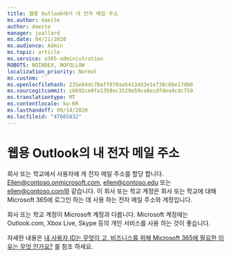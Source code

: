 ```yaml
---
title: 웹용 Outlook에서 내 전자 메일 주소
ms.author: daeite
author: daeite
manager: joallard
ms.date: 04/21/2020
ms.audience: Admin
ms.topic: article
ms.service: o365-administration
ROBOTS: NOINDEX, NOFOLLOW
localization_priority: Normal
ms.custom: ''
ms.openlocfilehash: 235e84dc70aff078aa5413dd3e1ef38c86e17d60
ms.sourcegitcommit: c6692ce0fa1358ec3529e59ca0ecdfdea4cdc759
ms.translationtype: MT
ms.contentlocale: ko-KR
ms.lasthandoff: 09/14/2020
ms.locfileid: "47665832"
---
```

# <a name="what-is-my-email-address-in-outlook-on-the-web"></a>웹용 Outlook의 내 전자 메일 주소

회사 또는 학교에서 사용자에 게 전자 메일 주소를 할당 합니다. Ellen@contoso.onmicrosoft.com, ellen@contoso.edu 또는 ellen@contoso.com와 같습니다. 이 회사 또는 학교 계정은 회사 또는 학교에 대해 Microsoft 365에 로그인 하는 데 사용 하는 전자 메일 주소와 계정입니다.

회사 또는 학교 계정이 Microsoft 계정과 다릅니다. Microsoft 계정에는 Outlook.com, Xbox Live, Skype 등의 개인 서비스를 사용 하는 것이 좋습니다.

자세한 내용은 [내 사용자 ID는 무엇이 고, 비즈니스를 위해 Microsoft 365에 필요한 이유는 무엇 인가요?](https://support.office.com/article/37da662b-5da6-4b56-a091-2731b2ecc8b4) 를 참조 하세요.